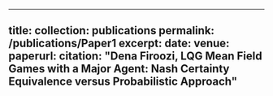 <!---**Under Review Papers and Pre-prints-->
---
title: 
collection: publications
permalink: /publications/Paper1
excerpt: 
date:
venue: 
paperurl: 
citation: "Dena Firoozi, LQG Mean Field Games with a Major Agent: Nash Certainty Equivalence versus Probabilistic Approach"
---
<!---This paper is about the number 1. The number 2 is left for future work.-->
<!---[Download paper here](http://academicpages.github.io/files/paper1.pdf)-->
<!---Recommended citation: -->

